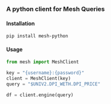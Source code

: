 ### A python client for Mesh Queries

#### Installation

`pip install mesh-python`

#### Usage

```python
from mesh import MeshClient

key = "{username}:{password}"
client = MeshClient(key)
query = "$UNIV2.DPI_WETH.DPI_PRICE"

df = client.engine(query)
```